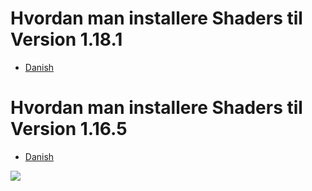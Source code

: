 # Hvordan man installere Shaders til Version 1.18.1
- [Danish](shaders/1_18/hjem.md)
# Hvordan man installere Shaders til Version 1.16.5
- [Danish](shaders/1_16/hjem.md)


![](https://cf.way2muchnoise.eu/full_609702_downloads.svg)
